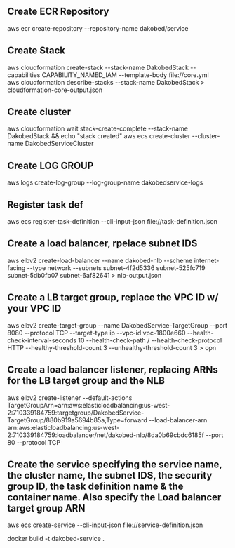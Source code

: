

## Create ECR Repository
aws ecr create-repository --repository-name dakobed/service


## Create Stack


aws cloudformation create-stack --stack-name DakobedStack --capabilities CAPABILITY_NAMED_IAM --template-body file://core.yml   
aws cloudformation describe-stacks --stack-name DakobedStack > cloudformation-core-output.json


## Create cluster

aws cloudformation wait stack-create-complete --stack-name DakobedStack && echo "stack created"
aws ecs create-cluster --cluster-name DakobedServiceCluster

## Create LOG GROUP
aws logs create-log-group --log-group-name dakobedservice-logs


## Register task def

aws ecs register-task-definition --cli-input-json file://task-definition.json


## Create a load balancer, rpelace subnet IDS

aws elbv2 create-load-balancer --name dakobed-nlb --scheme internet-facing --type network --subnets subnet-4f2d5336 subnet-525fc719 subnet-5db0fb07 subnet-6af82641 > nlb-output.json

## Create a LB target group, replace the VPC ID w/ your VPC ID
aws elbv2 create-target-group --name DakobedService-TargetGroup --port 8080 --protocol TCP --target-type ip --vpc-id vpc-1800e660 --health-check-interval-seconds 10 --health-check-path / --health-check-protocol HTTP --healthy-threshold-count 3 --unhealthy-threshold-count 3 > opn


## Create a load balancer listener, replacing ARNs for the LB target group and the NLB

aws elbv2 create-listener --default-actions TargetGroupArn=arn:aws:elasticloadbalancing:us-west-2:710339184759:targetgroup/DakobedService-TargetGroup/880b919a5694b85a,Type=forward --load-balancer-arn arn:aws:elasticloadbalancing:us-west-2:710339184759:loadbalancer/net/dakobed-nlb/8da0b69cbdc6185f --port 80 --protocol TCP


## Create the service specifying the service name, the cluster name, the subnet IDS, the security group ID, the task definition name & the container name.  Also specify the Load balancer target group ARN
aws ecs create-service --cli-input-json file://service-definition.json



docker build -t dakobed-service .


